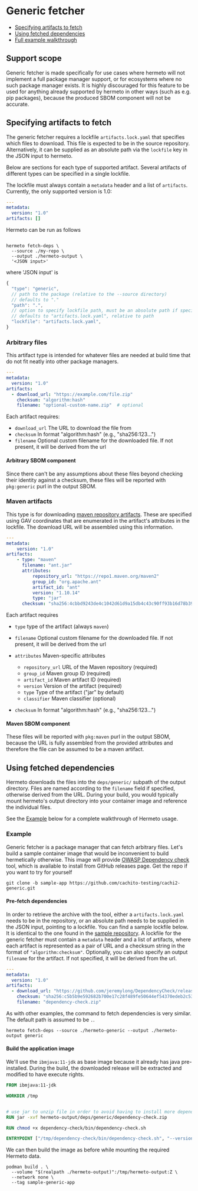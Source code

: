 # Generic fetcher

- [Specifying artifacts to fetch](#specifying-artifacts-to-fetch)
- [Using fetched dependencies](#using-fetched-dependencies)
- [Full example walkthrough](#example)

## Support scope

Generic fetcher is made specifically for use cases where hermeto will not
implement a full package manager support, or for ecosystems where no such
package manager exists. It is highly discouraged for this feature to be used for
anything already supported by hermeto in other ways (such as e.g. pip packages),
because the produced SBOM component will not be accurate.

## Specifying artifacts to fetch

The generic fetcher requires a lockfile `artifacts.lock.yaml` that specifies
which files to download. This file is expected to be in the source repository.
Alternatively, it can be supplied as an absolute path via the `lockfile` key in
the JSON input to hermeto.

Below are sections for each type of supported artifact. Several artifacts of
different types can be specified in a single lockfile.

The lockfile must always contain a `metadata` header and a list of `artifacts`.
Currently, the only supported version is 1.0:

```yaml
---
metadata:
  version: "1.0"
artifacts: []
```

Hermeto can be run as follows

```shell

hermeto fetch-deps \
  --source ./my-repo \
  --output ./hermeto-output \
  '<JSON input>'
```

where 'JSON input' is

```js
{
  "type": "generic",
  // path to the package (relative to the --source directory)
  // defaults to "."
  "path": ".",
  // option to specify lockfile path, must be an absolute path if specified
  // defaults to "artifacts.lock.yaml", relative to path
  "lockfile": "artifacts.lock.yaml",
}
```

### Arbitrary files

This artifact type is intended for whatever files are needed at build time that
do not fit neatly into other package managers.

```yaml
---
metadata:
  version: "1.0"
artifacts:
  - download_url: "https://example.com/file.zip"
    checksum: "algorithm:hash"
    filename: "optional-custom-name.zip"  # optional
```

Each artifact requires:

- `download_url` The URL to download the file from
- `checksum` In format "algorithm:hash" (e.g., "sha256:123...")
- `filename` Optional custom filename for the downloaded file. If not present,
  it will be derived from the url

#### Arbitrary SBOM component

Since there can't be any assumptions about these files beyond checking their
identity against a checksum, these files will be reported with `pkg:generic`
purl in the output SBOM.

### Maven artifacts

This type is for downloading [maven repository artifacts][]. These are specified
using GAV coordinates that are enumerated in the artifact's attributes in the
lockfile. The download URL will be assembled using this information.

```yaml
---
metadata:
    version: "1.0"
artifacts:
    - type: "maven"
      filename: "ant.jar"
      attributes:
          repository_url: "https://repo1.maven.org/maven2"
          group_id: "org.apache.ant"
          artifact_id: "ant"
          version: "1.10.14"
          type: "jar"
      checksum: "sha256:4cbbd9243de4c1042d61d9a15db4c43c90ff93b16d78b39481da1c956c8e9671"
```

Each artifact requires

- `type` type of the artifact (always `maven`)
- `filename` Optional custom filename for the downloaded file. If not present,
  it will be derived from the url
- `attributes` Maven-specific attributes

  - `repository_url` URL of the Maven repository (required)
  - `group_id` Maven group ID  (required)
  - `artifact_id` Maven artifact ID  (required)
  - `version` Version of the artifact (required)
  - `type` Type of the artifact ("jar" by default)
  - `classifier` Maven classifier (optional)

- `checksum` In format "algorithm:hash" (e.g., "sha256:123...")

#### Maven SBOM component

These files will be reported with `pkg:maven` purl in the output SBOM, because
the URL is fully assembled from the provided attributes and therefore the file
can be assumed to be a maven artifact.

## Using fetched dependencies

Hermeto downloads the files into the `deps/generic/` subpath of the output
directory. Files are named according to the `filename` field if specified,
otherwise derived from the URL. During your build, you would typically mount
hermeto's output directory into your container image and reference the
individual files.

See the [Example](#example) below for a complete walkthrough of Hermeto usage.

### Example

Generic fetcher is a package manager that can fetch arbitrary files. Let's build
a sample container image that would be inconvenient to build hermetically
otherwise. This image will provide [OWASP Dependency check][] tool, which is available
to install from GitHub releases page. Get the repo if you want to try for
yourself

```shell
git clone -b sample-app https://github.com/cachito-testing/cachi2-generic.git
```

#### Pre-fetch dependencies

In order to retrieve the archive with the tool, either a `artifacts.lock.yaml`
needs to be in the repository, or an absolute path needs to be supplied in the
JSON input, pointing to a lockfile. You can find a sample lockfile below. It is
identical to the one found in the [sample repository][].
A lockfile for the generic fetcher must contain a `metadata` header and a list
of artifacts, where each artifact is represented as a pair of URL and a checksum
string in the format of `"algorithm:checksum"`. Optionally, you can also specify
an output `filename` for the artifact. If not specified, it will be derived from
the url.

```yaml
---
metadata:
  version: "1.0"
artifacts:
  - download_url: "https://github.com/jeremylong/DependencyCheck/releases/download/v11.1.0/dependency-check-11.1.0-release.zip"
    checksum: "sha256:c5b5b9e592682b700e17c28f489fe50644ef54370edeb2c53d18b70824de1e22"
    filename: "dependency-check.zip"
```

As with other examples, the command to fetch dependencies is very similar. The
default path is assumed to be `.`.

```shell
hermeto fetch-deps --source ./hermeto-generic --output ./hermeto-output generic
```

#### Build the application image

We'll use the `ibmjava:11-jdk` as base image because it already has java
pre-installed. During the build, the downloaded release will be extracted and
modified to have execute rights.

```dockerfile
FROM ibmjava:11-jdk

WORKDIR /tmp


# use jar to unzip file in order to avoid having to install more dependencies
RUN jar -xvf hermeto-output/deps/generic/dependency-check.zip

RUN chmod +x dependency-check/bin/dependency-check.sh

ENTRYPOINT ["/tmp/dependency-check/bin/dependency-check.sh", "--version"]
```

We can then build the image as before while mounting the required Hermeto data.

```shell
podman build . \
  --volume "$(realpath ./hermeto-output)":/tmp/hermeto-output:Z \
  --network none \
  --tag sample-generic-app
```

[maven repository artifacts]: https://maven.apache.org/repositories/artifacts.html
[OWASP Dependency check]: https://github.com/dependency-check/DependencyCheck
[sample repository]: https://github.com/cachito-testing/cachi2-generic/tree/sample-app
